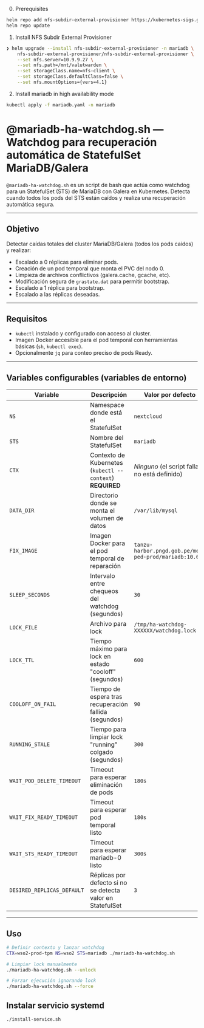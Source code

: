 0. Prerequisites
```bash
helm repo add nfs-subdir-external-provisioner https://kubernetes-sigs.github.io/nfs-subdir-external-provisioner/
helm repo update
```

1. Install NFS Subdir External Provisioner

```bash
❯ helm upgrade --install nfs-subdir-external-provisioner -n mariadb \
    nfs-subdir-external-provisioner/nfs-subdir-external-provisioner \
    --set nfs.server=10.9.9.27 \
    --set nfs.path=/mnt/valutwarden \
    --set storageClass.name=nfs-client \
    --set storageClass.defaultClass=false \
    --set nfs.mountOptions={vers=4.1} 
```

2. Install mariadb in high availability mode
```bash
kubectl apply -f mariadb.yaml -n mariadb
```

# @mariadb-ha-watchdog.sh — Watchdog para recuperación automática de StatefulSet MariaDB/Galera

`@mariadb-ha-watchdog.sh` es un script de bash que actúa como watchdog para un StatefulSet (STS) de MariaDB con Galera en Kubernetes. Detecta cuando todos los pods del STS están caídos y realiza una recuperación automática segura.

---

## Objetivo

Detectar caídas totales del cluster MariaDB/Galera (todos los pods caídos) y realizar:

- Escalado a 0 réplicas para eliminar pods.
- Creación de un pod temporal que monta el PVC del nodo 0.
- Limpieza de archivos conflictivos (galera.cache, gcache, etc).
- Modificación segura de `grastate.dat` para permitir bootstrap.
- Escalado a 1 réplica para bootstrap.
- Escalado a las réplicas deseadas.

---

## Requisitos

- `kubectl` instalado y configurado con acceso al cluster.
- Imagen Docker accesible para el pod temporal con herramientas básicas (`sh`, `kubectl exec`).
- Opcionalmente `jq` para conteo preciso de pods Ready.

---

## Variables configurables (variables de entorno)

| Variable                 | Descripción                                                     | Valor por defecto                                    |
|-------------------------|-----------------------------------------------------------------|----------------------------------------------------|
| `NS`                    | Namespace donde está el StatefulSet                              | `nextcloud`                                        |
| `STS`                   | Nombre del StatefulSet                                           | `mariadb`                                          |
| `CTX`                   | Contexto de Kubernetes (`kubectl --context`) **REQUIRED**       | *Ninguno* (el script falla si no está definido)    |
| `DATA_DIR`              | Directorio donde se monta el volumen de datos                   | `/var/lib/mysql`                                   |
| `FIX_IMAGE`             | Imagen Docker para el pod temporal de reparación                | `tanzu-harbor.pngd.gob.pe/mef-ped-prod/mariadb:10.6` |
| `SLEEP_SECONDS`         | Intervalo entre chequeos del watchdog (segundos)                | `30`                                               |
| `LOCK_FILE`             | Archivo para lock                                                 | `/tmp/ha-watchdog-XXXXXX/watchdog.lock`            |
| `LOCK_TTL`              | Tiempo máximo para lock en estado "cooloff" (segundos)          | `600`                                              |
| `COOLOFF_ON_FAIL`       | Tiempo de espera tras recuperación fallida (segundos)           | `90`                                               |
| `RUNNING_STALE`         | Tiempo para limpiar lock "running" colgado (segundos)           | `300`                                              |
| `WAIT_POD_DELETE_TIMEOUT` | Timeout para esperar eliminación de pods                       | `180s`                                             |
| `WAIT_FIX_READY_TIMEOUT` | Timeout para esperar pod temporal listo                         | `180s`                                             |
| `WAIT_STS_READY_TIMEOUT` | Timeout para esperar mariadb-0 listo                            | `300s`                                             |
| `DESIRED_REPLICAS_DEFAULT` | Réplicas por defecto si no se detecta valor en StatefulSet    | `3`                                                |

---

## Uso

```bash
# Definir contexto y lanzar watchdog
CTX=wso2-prod-tpm NS=wso2 STS=mariadb ./mariadb-ha-watchdog.sh

# Limpiar lock manualmente
./mariadb-ha-watchdog.sh --unlock

# Forzar ejecución ignorando lock
./mariadb-ha-watchdog.sh --force
```

## Instalar servicio systemd

```bash
./install-service.sh
```
